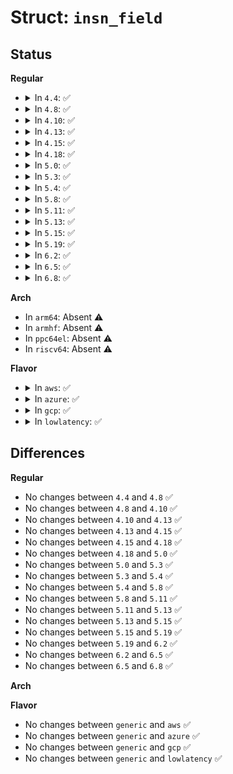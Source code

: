 # Struct: <code>insn_field</code>

## Status
<b>Regular</b>
<ul>
<li>
<details>
<summary>In <code>4.4</code>: ✅</summary>

```c
struct insn_field {
    insn_value_t value;
    insn_byte_t bytes[4];
    unsigned char got;
    unsigned char nbytes;
};
```
</details>
</li>
<li>
<details>
<summary>In <code>4.8</code>: ✅</summary>

```c
struct insn_field {
    insn_value_t value;
    insn_byte_t bytes[4];
    unsigned char got;
    unsigned char nbytes;
};
```
</details>
</li>
<li>
<details>
<summary>In <code>4.10</code>: ✅</summary>

```c
struct insn_field {
    insn_value_t value;
    insn_byte_t bytes[4];
    unsigned char got;
    unsigned char nbytes;
};
```
</details>
</li>
<li>
<details>
<summary>In <code>4.13</code>: ✅</summary>

```c
struct insn_field {
    insn_value_t value;
    insn_byte_t bytes[4];
    unsigned char got;
    unsigned char nbytes;
};
```
</details>
</li>
<li>
<details>
<summary>In <code>4.15</code>: ✅</summary>

```c
struct insn_field {
    insn_value_t value;
    insn_byte_t bytes[4];
    unsigned char got;
    unsigned char nbytes;
};
```
</details>
</li>
<li>
<details>
<summary>In <code>4.18</code>: ✅</summary>

```c
struct insn_field {
    insn_value_t value;
    insn_byte_t bytes[4];
    unsigned char got;
    unsigned char nbytes;
};
```
</details>
</li>
<li>
<details>
<summary>In <code>5.0</code>: ✅</summary>

```c
struct insn_field {
    insn_value_t value;
    insn_byte_t bytes[4];
    unsigned char got;
    unsigned char nbytes;
};
```
</details>
</li>
<li>
<details>
<summary>In <code>5.3</code>: ✅</summary>

```c
struct insn_field {
    insn_value_t value;
    insn_byte_t bytes[4];
    unsigned char got;
    unsigned char nbytes;
};
```
</details>
</li>
<li>
<details>
<summary>In <code>5.4</code>: ✅</summary>

```c
struct insn_field {
    insn_value_t value;
    insn_byte_t bytes[4];
    unsigned char got;
    unsigned char nbytes;
};
```
</details>
</li>
<li>
<details>
<summary>In <code>5.8</code>: ✅</summary>

```c
struct insn_field {
    insn_value_t value;
    insn_byte_t bytes[4];
    unsigned char got;
    unsigned char nbytes;
};
```
</details>
</li>
<li>
<details>
<summary>In <code>5.11</code>: ✅</summary>

```c
struct insn_field {
    insn_value_t value;
    insn_byte_t bytes[4];
    unsigned char got;
    unsigned char nbytes;
};
```
</details>
</li>
<li>
<details>
<summary>In <code>5.13</code>: ✅</summary>

```c
struct insn_field {
    insn_value_t value;
    insn_byte_t bytes[4];
    unsigned char got;
    unsigned char nbytes;
};
```
</details>
</li>
<li>
<details>
<summary>In <code>5.15</code>: ✅</summary>

```c
struct insn_field {
    insn_value_t value;
    insn_byte_t bytes[4];
    unsigned char got;
    unsigned char nbytes;
};
```
</details>
</li>
<li>
<details>
<summary>In <code>5.19</code>: ✅</summary>

```c
struct insn_field {
    insn_value_t value;
    insn_byte_t bytes[4];
    unsigned char got;
    unsigned char nbytes;
};
```
</details>
</li>
<li>
<details>
<summary>In <code>6.2</code>: ✅</summary>

```c
struct insn_field {
    insn_value_t value;
    insn_byte_t bytes[4];
    unsigned char got;
    unsigned char nbytes;
};
```
</details>
</li>
<li>
<details>
<summary>In <code>6.5</code>: ✅</summary>

```c
struct insn_field {
    insn_value_t value;
    insn_byte_t bytes[4];
    unsigned char got;
    unsigned char nbytes;
};
```
</details>
</li>
<li>
<details>
<summary>In <code>6.8</code>: ✅</summary>

```c
struct insn_field {
    insn_value_t value;
    insn_byte_t bytes[4];
    unsigned char got;
    unsigned char nbytes;
};
```
</details>
</li>
</ul>
<b>Arch</b>
<ul>
<li>
In <code>arm64</code>: Absent ⚠️
</li>
<li>
In <code>armhf</code>: Absent ⚠️
</li>
<li>
In <code>ppc64el</code>: Absent ⚠️
</li>
<li>
In <code>riscv64</code>: Absent ⚠️
</li>
</ul>
<b>Flavor</b>
<ul>
<li>
<details>
<summary>In <code>aws</code>: ✅</summary>

```c
struct insn_field {
    insn_value_t value;
    insn_byte_t bytes[4];
    unsigned char got;
    unsigned char nbytes;
};
```
</details>
</li>
<li>
<details>
<summary>In <code>azure</code>: ✅</summary>

```c
struct insn_field {
    insn_value_t value;
    insn_byte_t bytes[4];
    unsigned char got;
    unsigned char nbytes;
};
```
</details>
</li>
<li>
<details>
<summary>In <code>gcp</code>: ✅</summary>

```c
struct insn_field {
    insn_value_t value;
    insn_byte_t bytes[4];
    unsigned char got;
    unsigned char nbytes;
};
```
</details>
</li>
<li>
<details>
<summary>In <code>lowlatency</code>: ✅</summary>

```c
struct insn_field {
    insn_value_t value;
    insn_byte_t bytes[4];
    unsigned char got;
    unsigned char nbytes;
};
```
</details>
</li>
</ul>

## Differences
<b>Regular</b>
<ul>
<li>
No changes between <code>4.4</code> and <code>4.8</code> ✅
</li>
<li>
No changes between <code>4.8</code> and <code>4.10</code> ✅
</li>
<li>
No changes between <code>4.10</code> and <code>4.13</code> ✅
</li>
<li>
No changes between <code>4.13</code> and <code>4.15</code> ✅
</li>
<li>
No changes between <code>4.15</code> and <code>4.18</code> ✅
</li>
<li>
No changes between <code>4.18</code> and <code>5.0</code> ✅
</li>
<li>
No changes between <code>5.0</code> and <code>5.3</code> ✅
</li>
<li>
No changes between <code>5.3</code> and <code>5.4</code> ✅
</li>
<li>
No changes between <code>5.4</code> and <code>5.8</code> ✅
</li>
<li>
No changes between <code>5.8</code> and <code>5.11</code> ✅
</li>
<li>
No changes between <code>5.11</code> and <code>5.13</code> ✅
</li>
<li>
No changes between <code>5.13</code> and <code>5.15</code> ✅
</li>
<li>
No changes between <code>5.15</code> and <code>5.19</code> ✅
</li>
<li>
No changes between <code>5.19</code> and <code>6.2</code> ✅
</li>
<li>
No changes between <code>6.2</code> and <code>6.5</code> ✅
</li>
<li>
No changes between <code>6.5</code> and <code>6.8</code> ✅
</li>
</ul>
<b>Arch</b>
<ul>
</ul>
<b>Flavor</b>
<ul>
<li>
No changes between <code>generic</code> and <code>aws</code> ✅
</li>
<li>
No changes between <code>generic</code> and <code>azure</code> ✅
</li>
<li>
No changes between <code>generic</code> and <code>gcp</code> ✅
</li>
<li>
No changes between <code>generic</code> and <code>lowlatency</code> ✅
</li>
</ul>

